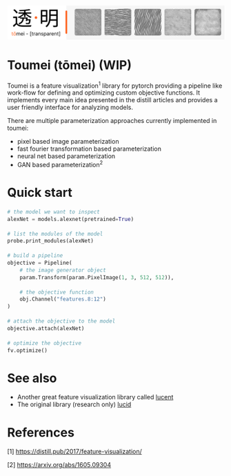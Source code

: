 ![Header](assets/header.png)

# Toumei (tōmei) (WIP)
Toumei is a feature visualization<sup>1</sup> library for pytorch providing a pipeline like work-flow for defining and optimizing custom objective functions. It implements every main idea presented in the distill articles and provides a user friendly interface for analyzing models.

There are multiple parameterization approaches currently implemented in toumei:
- pixel based image parameterization
- fast fourier transformation based parameterization
- neural net based parameterization
- GAN based parameterization<sup>2</sup>

# Quick start
```python
# the model we want to inspect
alexNet = models.alexnet(pretrained=True)

# list the modules of the model
probe.print_modules(alexNet)

# build a pipeline
objective = Pipeline(
    # the image generator object
    param.Transform(param.PixelImage(1, 3, 512, 512)),

    # the objective function
    obj.Channel("features.8:12")
)

# attach the objective to the model
objective.attach(alexNet)

# optimize the objective
fv.optimize()

```

# See also
- Another great feature visualization library called <a href="https://github.com/greentfrapp/lucent">lucent</a>
- The original library (research only) <a href="https://github.com/tensorflow/lucid">lucid</a>

# References
[1] https://distill.pub/2017/feature-visualization/

[2] https://arxiv.org/abs/1605.09304

